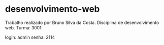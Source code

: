 # desenvolvimento-web

Trabalho realizado por Bruno Silva da Costa.
Disciplina de desenvolvimento web.
Turma: 3001


login: admin 
senha: 2114
